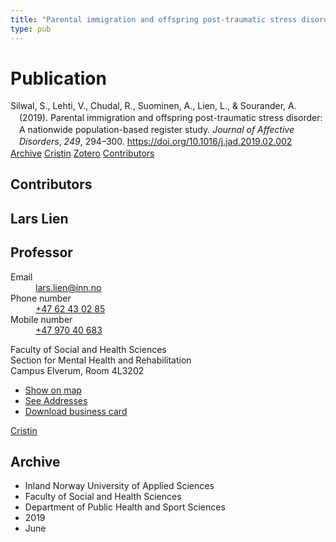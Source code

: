 ```yaml
---
title: "Parental immigration and offspring post-traumatic stress disorder: A nationwide population-based register study"
type: pub
---
```

<h1>Publication</h1>
<article id="csl-bib-container-2CTSL2AQ" class="csl-bib-container">
  <div class="csl-bib-body" style="line-height: 1.35; padding-left: 1em; text-indent:-1em;">
  <div class="csl-entry">Silwal, S., Lehti, V., Chudal, R., Suominen, A., Lien, L., &amp; Sourander, A. (2019). Parental immigration and offspring post-traumatic stress disorder: A nationwide population-based register study. <i>Journal of Affective Disorders</i>, <i>249</i>, 294&#x2013;300. <a href="https://doi.org/10.1016/j.jad.2019.02.002">https://doi.org/10.1016/j.jad.2019.02.002</a></div>
</div>
  <div class="csl-bib-buttons">
    <a href="#taxonomy-article-2CTSL2AQ" class="csl-bib-button">Archive</a>
    <a href="https://app.cristin.no/results/show.jsf?id=1703841" alt="Cristin URL" class="csl-bib-button">Cristin</a>
    <a href="http://zotero.org/groups/5022929/items/2CTSL2AQ" alt="Zotero URL" class="csl-bib-button">Zotero</a>
    <a href="#contributors-article-2CTSL2AQ" class="csl-bib-button">Contributors</a>
  </div>
  <div id="csl-bib-meta-container-2CTSL2AQ"></div>
</article>
<div id="csl-bib-meta-2CTSL2AQ" class="csl-bib-meta">
  <article id="contributors-article-2CTSL2AQ" class="contributors-article">
    <h1>Contributors</h1>
    <div class="personas">
<div class="vrtx-hinn-person-card">
<div class="photo">
<i class="lar la-user-circle missing-person"></i>
</div>
<div class="info">
<hgroup><h1>Lars Lien</h1>
<h2>Professor</h2>
</hgroup><dl>
<dt>Email</dt>
<dd>
<a href="mailto:lars.lien@inn.no">lars.lien@inn.no</a>
</dd>
<dt>Phone number</dt>
<dd><a href="tel:+4762430285">
+47 62 43 02 85
</a></dd>
<dt>Mobile number</dt>
<dd><a href="tel:+4797040683">
+47 970 40 683
</a></dd>
</dl>
<p>
Faculty of Social and Health Sciences<br>
Section for Mental Health and Rehabilitation<br>
Campus Elverum,
Room 4L3202
</p>
<ul class="vrtx-hinn-links">
<li><a href="https://www.google.com/maps?q=60.88177,11.53669">Show on map</a></li>
<li><a href="https://www.inn.no/english/find-an-employee/lars-lien.html#vrtx-hinn-addresses">See Addresses</a></li>
<li><a href="https://www.inn.no/english/find-an-employee/lars-lien.html?vrtx=vcf">Download business card</a></li>
</ul>
</div>
</div>
<a href="https://app.cristin.no/persons/show.jsf?id=14287" alt="Cristin URL" class="personas-cristin">Cristin</a>
</div>
  </article>
  <article id="taxonomy-article-2CTSL2AQ" class="taxonomy-article">
    <h1>Archive</h1>
    <ul>
      <li>Inland Norway University of Applied Sciences</li>
      <li>Faculty of Social and Health Sciences</li>
      <li>Department of Public Health and Sport Sciences</li>
      <li>2019</li>
      <li>June</li>
    </ul>
  </article>
</div>
